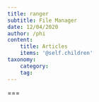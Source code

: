 ```yaml
---
title: ranger
subtitle: File Manager
date: 12/04/2020
author: /phi
content:
    title: Articles
    items: '@self.children'
taxonomy:
    category: 
    tag: 
---
```




===


